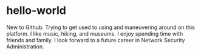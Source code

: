  # hello-world
 New to Github. Trying to get used to using and maneuvering around on this platform.
I like music, hiking, and museums. I enjoy spending time with friends and family. I look forward to a future career in Network Security Administration.
